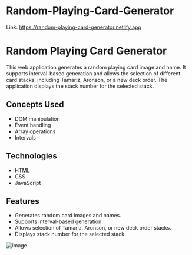# Random-Playing-Card-Generator

Link: https://random-playing-card-generator.netlify.app

# Random Playing Card Generator

This web application generates a random playing card image and name. It supports interval-based generation and allows the selection of different card stacks, including Tamariz, Aronson, or a new deck order. The application displays the stack number for the selected stack.

## Concepts Used
- DOM manipulation
- Event handling
- Array operations
- Intervals

## Technologies
- HTML
- CSS
- JavaScript

## Features
- Generates random card images and names.
- Supports interval-based generation.
- Allows selection of Tamariz, Aronson, or new deck order stacks.
- Displays stack number for the selected stack.

![image](https://github.com/CrypticNumbers8/Random-Playing-Card-Generator/assets/57065053/180d04f9-6382-4fed-ad62-a6a23070091a)
